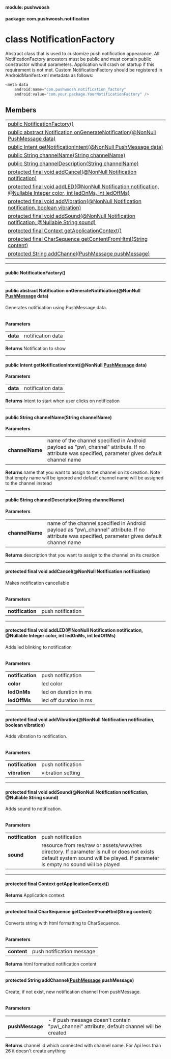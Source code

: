 
#### module: pushwoosh  

#### package: com.pushwoosh.notification  

# <a name="heading"></a>class NotificationFactory  
Abstract class that is used to customize push notification appearance. All NotificationFactory ancestors must be public and must contain public constructor without parameters. Application will crash on startup if this requirement is not met. Custom NotificationFactory should be registered in AndroidManifest.xml metadata as follows: <br/>
```Java
<meta-data
    android:name="com.pushwoosh.notification_factory"
    android:value="com.your.package.YourNotificationFactory" />
```

## Members  

<table>
	<tr>
		<td><a href="#1ad87082d7fd501636dc94937bafaa57f2">public  NotificationFactory()</a></td>
	</tr>
	<tr>
		<td><a href="#1a823af14a22bb0fd8dcd8279be81324f8">public abstract Notification onGenerateNotification(@NonNull PushMessage data)</a></td>
	</tr>
	<tr>
		<td><a href="#1a1767c48d63f7a32cc08930096773d2ef">public Intent getNotificationIntent(@NonNull PushMessage data)</a></td>
	</tr>
	<tr>
		<td><a href="#1a079dfab588f87037c6cac8198ffe4864">public String channelName(String channelName)</a></td>
	</tr>
	<tr>
		<td><a href="#1a9c2956db01335c10904ac2f0787ad2e0">public String channelDescription(String channelName)</a></td>
	</tr>
	<tr>
		<td><a href="#1aefcb8fe326ff56b81a5eca037426e07c">protected final void addCancel(@NonNull Notification notification)</a></td>
	</tr>
	<tr>
		<td><a href="#1a743f639a41340a9891554b03d79b3c68">protected final void addLED(@NonNull Notification notification, @Nullable Integer color, int ledOnMs, int ledOffMs)</a></td>
	</tr>
	<tr>
		<td><a href="#1a53d90416a543e1b93ac7a6bbdd2b051b">protected final void addVibration(@NonNull Notification notification, boolean vibration)</a></td>
	</tr>
	<tr>
		<td><a href="#1a8e961c3def9b2c8be940a1ffea69a90a">protected final void addSound(@NonNull Notification notification, @Nullable String sound)</a></td>
	</tr>
	<tr>
		<td><a href="#1a946295e7c204e1ea3f2771cd4e31f823">protected final Context getApplicationContext()</a></td>
	</tr>
	<tr>
		<td><a href="#1a349aba228f8127895d03cadcce7627ed">protected final CharSequence getContentFromHtml(String content)</a></td>
	</tr>
	<tr>
		<td><a href="#1af95d50a849b91dac604a8f1ad68863e4">protected String addChannel(PushMessage pushMessage)</a></td>
	</tr>
</table>


----------  
  

#### <a name="1ad87082d7fd501636dc94937bafaa57f2"></a>public  NotificationFactory()  


----------  
  

#### <a name="1a823af14a22bb0fd8dcd8279be81324f8"></a>public abstract Notification onGenerateNotification(@NonNull <a href="PushMessage.md">PushMessage</a> data)  
Generates notification using PushMessage data.<br/><br/><br/><strong>Parameters</strong><br/>
<table>
	<tr>
		<td><strong>data</strong></td>
		<td>notification data </td>
	</tr>
</table>
<strong>Returns</strong> Notification to show 

----------  
  

#### <a name="1a1767c48d63f7a32cc08930096773d2ef"></a>public Intent getNotificationIntent(@NonNull <a href="PushMessage.md">PushMessage</a> data)  
<strong>Parameters</strong><br/>
<table>
	<tr>
		<td><strong>data</strong></td>
		<td>notification data </td>
	</tr>
</table>
<strong>Returns</strong> Intent to start when user clicks on notification 

----------  
  

#### <a name="1a079dfab588f87037c6cac8198ffe4864"></a>public String channelName(String channelName)  
<strong>Parameters</strong><br/>
<table>
	<tr>
		<td><strong>channelName</strong></td>
		<td>name of the channel specified in Android payload as "pw\_channel" attribute. If no attribute was specified, parameter gives default channel name </td>
	</tr>
</table>
<strong>Returns</strong> name that you want to assign to the channel on its creation. Note that empty name will be ignored and default channel name will be assigned to the channel instead 

----------  
  

#### <a name="1a9c2956db01335c10904ac2f0787ad2e0"></a>public String channelDescription(String channelName)  
<strong>Parameters</strong><br/>
<table>
	<tr>
		<td><strong>channelName</strong></td>
		<td>name of the channel specified in Android payload as "pw\_channel" attribute. If no attribute was specified, parameter gives default channel name </td>
	</tr>
</table>
<strong>Returns</strong> description that you want to assign to the channel on its creation 

----------  
  

#### <a name="1aefcb8fe326ff56b81a5eca037426e07c"></a>protected final void addCancel(@NonNull Notification notification)  
Makes notification cancellable<br/><br/><br/><strong>Parameters</strong><br/>
<table>
	<tr>
		<td><strong>notification</strong></td>
		<td>push notification </td>
	</tr>
</table>


----------  
  

#### <a name="1a743f639a41340a9891554b03d79b3c68"></a>protected final void addLED(@NonNull Notification notification, @Nullable Integer color, int ledOnMs, int ledOffMs)  
Adds led blinking to notification<br/><br/><br/><strong>Parameters</strong><br/>
<table>
	<tr>
		<td><strong>notification</strong></td>
		<td>push notification </td>
	</tr>
	<tr>
		<td><strong>color</strong></td>
		<td>led color </td>
	</tr>
	<tr>
		<td><strong>ledOnMs</strong></td>
		<td>led on duration in ms </td>
	</tr>
	<tr>
		<td><strong>ledOffMs</strong></td>
		<td>led off duration in ms </td>
	</tr>
</table>


----------  
  

#### <a name="1a53d90416a543e1b93ac7a6bbdd2b051b"></a>protected final void addVibration(@NonNull Notification notification, boolean vibration)  
Adds vibration to notification.<br/><br/><br/><strong>Parameters</strong><br/>
<table>
	<tr>
		<td><strong>notification</strong></td>
		<td>push notification </td>
	</tr>
	<tr>
		<td><strong>vibration</strong></td>
		<td>vibration setting </td>
	</tr>
</table>


----------  
  

#### <a name="1a8e961c3def9b2c8be940a1ffea69a90a"></a>protected final void addSound(@NonNull Notification notification, @Nullable String sound)  
Adds sound to notification.<br/><br/><br/><strong>Parameters</strong><br/>
<table>
	<tr>
		<td><strong>notification</strong></td>
		<td>push notification </td>
	</tr>
	<tr>
		<td><strong>sound</strong></td>
		<td>resource from res/raw or assets/www/res directory. If parameter is null or does not exists default system sound will be played. If parameter is empty no sound will be played </td>
	</tr>
</table>


----------  
  

#### <a name="1a946295e7c204e1ea3f2771cd4e31f823"></a>protected final Context getApplicationContext()  
<strong>Returns</strong> Application context. 

----------  
  

#### <a name="1a349aba228f8127895d03cadcce7627ed"></a>protected final CharSequence getContentFromHtml(String content)  
Converts string with html formatting to CharSequence.<br/><br/><br/><strong>Parameters</strong><br/>
<table>
	<tr>
		<td><strong>content</strong></td>
		<td>push notification message </td>
	</tr>
</table>
<strong>Returns</strong> html formatted notification content 

----------  
  

#### <a name="1af95d50a849b91dac604a8f1ad68863e4"></a>protected String addChannel(<a href="PushMessage.md">PushMessage</a> pushMessage)  
Create, if not exist, new notification channel from pushMessage.<br/><br/><br/><strong>Parameters</strong><br/>
<table>
	<tr>
		<td><strong>pushMessage</strong></td>
		<td>- if push message doesn't contain "pw\_channel" attribute, default channel will be created </td>
	</tr>
</table>
<strong>Returns</strong> channel id which connected with channel name. For Api less than 26 it doesn't create anything 